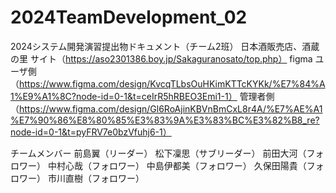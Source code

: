 # 2024TeamDevelopment_02
2024システム開発演習提出物ドキュメント（チーム2班）
日本酒販売店、酒蔵の里
サイト（https://aso2301386.boy.jp/Sakaguranosato/top.php）
figma
ユーザ側（https://www.figma.com/design/KvcqTLbsOuHKimKTTcKYKk/%E7%84%A1%E9%A1%8C?node-id=0-1&t=ceIrR5hRBEO3Emi1-1）
管理者側（https://www.figma.com/design/Gl6RoAjinKBVnBmCxL8r4A/%E7%AE%A1%E7%90%86%E8%80%85%E3%83%9A%E3%83%BC%E3%82%B8_re?node-id=0-1&t=pyFRV7e0bzVfuhj6-1）

チームメンバー
前島翼（リーダー）
松下凜思（サブリーダー）
前田大河（フォロワー）
中村心哉（フォロワー）
中島伊都美（フォロワー）
久保田陽貴（フォロワー）
市川直樹（フォロワー）
